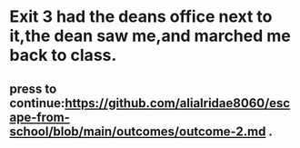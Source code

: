 # Exit 3 had the deans office next to it,the dean saw me,and marched me back to class.
## press to continue:https://github.com/alialridae8060/escape-from-school/blob/main/outcomes/outcome-2.md .
